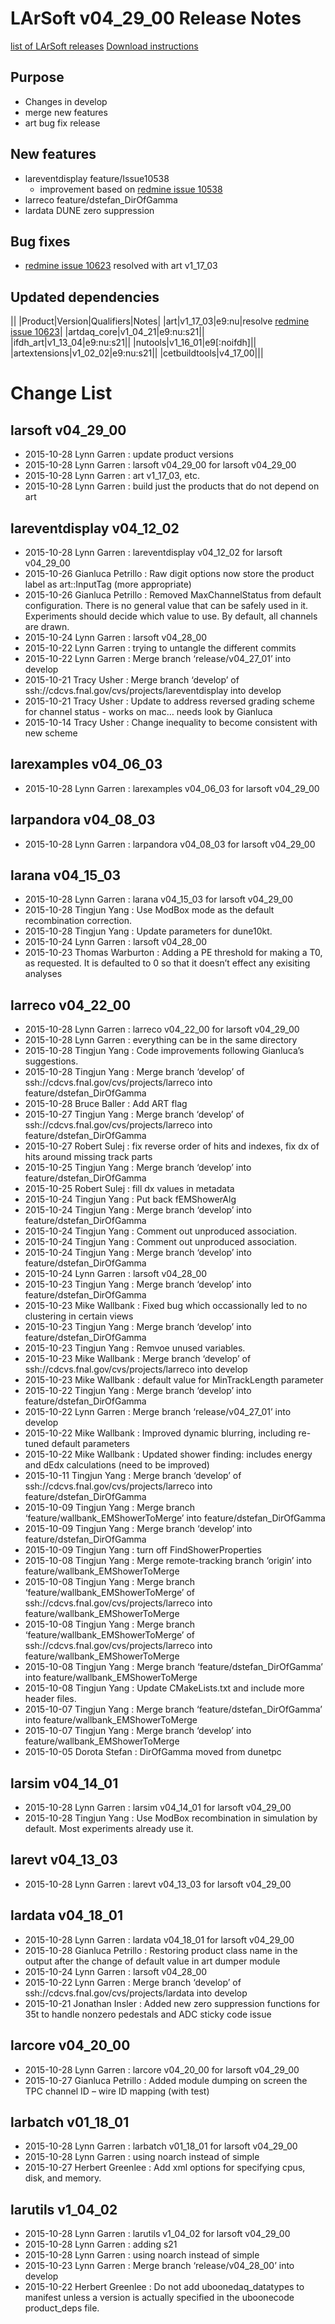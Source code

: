 LArSoft v04_29_00 Release Notes
======================================================================

[list of LArSoft releases](LArSoft_release_list)
[Download instructions](http://scisoft.fnal.gov/scisoft/bundles/larsoft/v04_29_00/larsoft-v04_29_00.html)

Purpose
--------------------

-   Changes in develop
-   merge new features
-   art bug fix release

New features
------------------------------

-   lareventdisplay feature/Issue10538
    -   improvement based on [redmine issue 10538](https://cdcvs.fnal.gov/redmine/issues/10538)
-   larreco feature/dstefan_DirOfGamma
-   lardata DUNE zero suppression

Bug fixes
------------------------

-   [redmine issue 10623](https://cdcvs.fnal.gov/redmine/issues/10623) resolved with art v1_17_03

Updated dependencies
----------------------------------------------

||
|Product|Version|Qualifiers|Notes|
|art|v1_17_03|e9:nu|resolve [redmine issue 10623](https://cdcvs.fnal.gov/redmine/issues/10623)|
|artdaq_core|v1_04_21|e9:nu:s21||
|ifdh_art|v1_13_04|e9:nu:s21||
|nutools|v1_16_01|e9[:noifdh]||
|artextensions|v1_02_02|e9:nu:s21||
|cetbuildtools|v4_17_00|||

Change List
============================

larsoft v04_29_00
------------------------------------------

-   2015-10-28 Lynn Garren : update product versions
-   2015-10-28 Lynn Garren : larsoft v04_29_00 for larsoft v04_29_00
-   2015-10-28 Lynn Garren : art v1_17_03, etc.
-   2015-10-28 Lynn Garren : build just the products that do not depend on art

lareventdisplay v04_12_02
----------------------------------------------------------

-   2015-10-28 Lynn Garren : lareventdisplay v04_12_02 for larsoft v04_29_00
-   2015-10-26 Gianluca Petrillo : Raw digit options now store the product label as art::InputTag (more appropriate)
-   2015-10-26 Gianluca Petrillo : Removed MaxChannelStatus from default configuration. There is no general value that can be safely used in it. Experiments should decide which value to use. By default, all channels are drawn.
-   2015-10-24 Lynn Garren : larsoft v04_28_00
-   2015-10-22 Lynn Garren : trying to untangle the different commits
-   2015-10-22 Lynn Garren : Merge branch ‘release/v04_27_01’ into develop
-   2015-10-21 Tracy Usher : Merge branch ‘develop’ of ssh://cdcvs.fnal.gov/cvs/projects/lareventdisplay into develop
-   2015-10-21 Tracy Usher : Update to address reversed grading scheme for channel status - works on mac… needs look by Gianluca
-   2015-10-14 Tracy Usher : Change inequality to become consistent with new scheme

larexamples v04_06_03
--------------------------------------------------

-   2015-10-28 Lynn Garren : larexamples v04_06_03 for larsoft v04_29_00

larpandora v04_08_03
------------------------------------------------

-   2015-10-28 Lynn Garren : larpandora v04_08_03 for larsoft v04_29_00

larana v04_15_03
----------------------------------------

-   2015-10-28 Lynn Garren : larana v04_15_03 for larsoft v04_29_00
-   2015-10-28 Tingjun Yang : Use ModBox mode as the default recombination correction.
-   2015-10-28 Tingjun Yang : Update parameters for dune10kt.
-   2015-10-24 Lynn Garren : larsoft v04_28_00
-   2015-10-23 Thomas Warburton : Adding a PE threshold for making a T0, as requested. It is defaulted to 0 so that it doesn’t effect any exisiting analyses

larreco v04_22_00
------------------------------------------

-   2015-10-28 Lynn Garren : larreco v04_22_00 for larsoft v04_29_00
-   2015-10-28 Lynn Garren : everything can be in the same directory
-   2015-10-28 Tingjun Yang : Code improvements following Gianluca’s suggestions.
-   2015-10-28 Tingjun Yang : Merge branch ‘develop’ of ssh://cdcvs.fnal.gov/cvs/projects/larreco into feature/dstefan_DirOfGamma
-   2015-10-28 Bruce Baller : Add ART flag
-   2015-10-27 Tingjun Yang : Merge branch ‘develop’ of ssh://cdcvs.fnal.gov/cvs/projects/larreco into feature/dstefan_DirOfGamma
-   2015-10-27 Robert Sulej : fix reverse order of hits and indexes, fix dx of hits around missing track parts
-   2015-10-25 Tingjun Yang : Merge branch ‘develop’ into feature/dstefan_DirOfGamma
-   2015-10-25 Robert Sulej : fill dx values in metadata
-   2015-10-24 Tingjun Yang : Put back fEMShowerAlg
-   2015-10-24 Tingjun Yang : Merge branch ‘develop’ into feature/dstefan_DirOfGamma
-   2015-10-24 Tingjun Yang : Comment out unproduced association.
-   2015-10-24 Tingjun Yang : Comment out unproduced association.
-   2015-10-24 Tingjun Yang : Merge branch ‘develop’ into feature/dstefan_DirOfGamma
-   2015-10-24 Lynn Garren : larsoft v04_28_00
-   2015-10-23 Tingjun Yang : Merge branch ‘develop’ into feature/dstefan_DirOfGamma
-   2015-10-23 Mike Wallbank : Fixed bug which occassionally led to no clustering in certain views
-   2015-10-23 Tingjun Yang : Merge branch ‘develop’ into feature/dstefan_DirOfGamma
-   2015-10-23 Tingjun Yang : Remvoe unused variables.
-   2015-10-23 Mike Wallbank : Merge branch ‘develop’ of ssh://cdcvs.fnal.gov/cvs/projects/larreco into develop
-   2015-10-23 Mike Wallbank : default value for MinTrackLength parameter
-   2015-10-22 Tingjun Yang : Merge branch ‘develop’ into feature/dstefan_DirOfGamma
-   2015-10-22 Lynn Garren : Merge branch ‘release/v04_27_01’ into develop
-   2015-10-22 Mike Wallbank : Improved dynamic blurring, including re-tuned default parameters
-   2015-10-22 Mike Wallbank : Updated shower finding: includes energy and dEdx calculations (need to be improved)
-   2015-10-11 Tingjun Yang : Merge branch ‘develop’ of ssh://cdcvs.fnal.gov/cvs/projects/larreco into feature/dstefan_DirOfGamma
-   2015-10-09 Tingjun Yang : Merge branch ‘feature/wallbank_EMShowerToMerge’ into feature/dstefan_DirOfGamma
-   2015-10-09 Tingjun Yang : Merge branch ‘develop’ into feature/dstefan_DirOfGamma
-   2015-10-09 Tingjun Yang : turn off FindShowerProperties
-   2015-10-08 Tingjun Yang : Merge remote-tracking branch ‘origin’ into feature/wallbank_EMShowerToMerge
-   2015-10-08 Tingjun Yang : Merge branch ‘feature/wallbank_EMShowerToMerge’ of ssh://cdcvs.fnal.gov/cvs/projects/larreco into feature/wallbank_EMShowerToMerge
-   2015-10-08 Tingjun Yang : Merge branch ‘feature/wallbank_EMShowerToMerge’ of ssh://cdcvs.fnal.gov/cvs/projects/larreco into feature/wallbank_EMShowerToMerge
-   2015-10-08 Tingjun Yang : Merge branch ‘feature/dstefan_DirOfGamma’ into feature/wallbank_EMShowerToMerge
-   2015-10-08 Tingjun Yang : Update CMakeLists.txt and include more header files.
-   2015-10-07 Tingjun Yang : Merge branch ‘feature/dstefan_DirOfGamma’ into feature/wallbank_EMShowerToMerge
-   2015-10-07 Tingjun Yang : Merge branch ‘develop’ into feature/wallbank_EMShowerToMerge
-   2015-10-05 Dorota Stefan : DirOfGamma moved from dunetpc

larsim v04_14_01
----------------------------------------

-   2015-10-28 Lynn Garren : larsim v04_14_01 for larsoft v04_29_00
-   2015-10-28 Tingjun Yang : Use ModBox recombination in simulation by default. Most experiments already use it.

larevt v04_13_03
----------------------------------------

-   2015-10-28 Lynn Garren : larevt v04_13_03 for larsoft v04_29_00

lardata v04_18_01
------------------------------------------

-   2015-10-28 Lynn Garren : lardata v04_18_01 for larsoft v04_29_00
-   2015-10-28 Gianluca Petrillo : Restoring product class name in the output after the change of default value in art dumper module
-   2015-10-24 Lynn Garren : larsoft v04_28_00
-   2015-10-22 Lynn Garren : Merge branch ‘develop’ of ssh://cdcvs.fnal.gov/cvs/projects/lardata into develop
-   2015-10-21 Jonathan Insler : Added new zero suppression functions for 35t to handle nonzero pedestals and ADC sticky code issue

larcore v04_20_00
------------------------------------------

-   2015-10-28 Lynn Garren : larcore v04_20_00 for larsoft v04_29_00
-   2015-10-27 Gianluca Petrillo : Added module dumping on screen the TPC channel ID – wire ID mapping (with test)

larbatch v01_18_01
--------------------------------------------

-   2015-10-28 Lynn Garren : larbatch v01_18_01 for larsoft v04_29_00
-   2015-10-28 Lynn Garren : using noarch instead of simple
-   2015-10-27 Herbert Greenlee : Add xml options for specifying cpus, disk, and memory.

larutils v1_04_02
------------------------------------------

-   2015-10-28 Lynn Garren : larutils v1_04_02 for larsoft v04_29_00
-   2015-10-28 Lynn Garren : adding s21
-   2015-10-28 Lynn Garren : using noarch instead of simple
-   2015-10-23 Lynn Garren : Merge branch ‘release/v04_28_00’ into develop
-   2015-10-22 Herbert Greenlee : Do not add uboonedaq_datatypes to manifest unless a version is actually specified in the uboonecode product_deps file.
